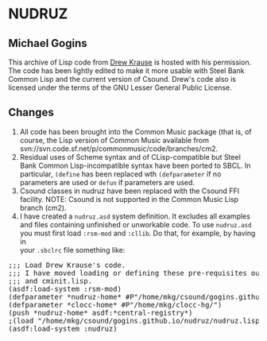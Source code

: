 # NUDRUZ
## Michael Gogins

This archive of Lisp code from [Drew Krause](http://www.drew-krause.com/) is hosted with his permission. 
The code has been lightly edited to make it more usable with Steel Bank Common Lisp and the current version of Csound. 
Drew's code also is licensed under the terms of the GNU Lesser General Public License.

## Changes

1. All code has been brought into the Common Music package (that is, of course, the Lisp version of Common Music available 
from svn://svn.code.sf.net/p/commonmusic/code/branches/cm2.
1. Residual uses of Scheme syntax and of CLisp-compatible but Steel Bank Common Lisp-incompatible syntax have been ported 
to SBCL. In particular, `(define` has been replaced wth `(defparameter` if no parameters are used or `defun` if parameters 
are used.
1. Csound classes in nudruz have been replaced with the Csound FFI facility. NOTE: Csound is not supported in the 
 Common Music Lisp branch (cm2).
1. I have created a `nudruz.asd` system definition. It excludes all examples and files containing unfinished or unworkable 
code. To use `nudruz.asd` you must first load `:rsm-mod` and `:cllib`. Do that, for example, by having in  
your `.sbclrc` file something like:

<pre>
;;; Load Drew Krause's code.
;;; I have moved loading or defining these pre-requisites out of nudruz.lisp 
;;; and cminit.lisp.
(asdf:load-system :rsm-mod)
(defparameter *nudruz-home* #P"/home/mkg/csound/gogins.github.io/nudruz/")
(defparameter *clocc-home* #P"/home/mkg/clocc-hg/")
(push *nudruz-home* asdf:*central-registry*)
;(load "/home/mkg/csound/gogins.github.io/nudruz/nudruz.lisp")
(asdf:load-system :nudruz)
</pre>
